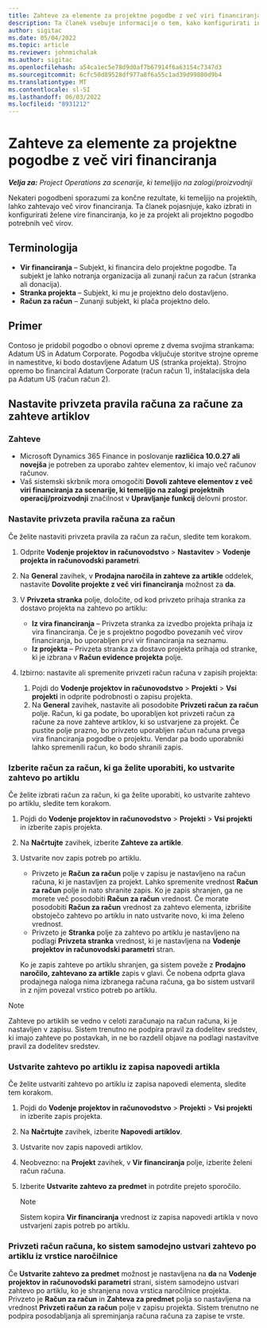 ```yaml
---
title: Zahteve za elemente za projektne pogodbe z več viri financiranja
description: Ta članek vsebuje informacije o tem, kako konfigurirati in uporabljati zahteve elementov z več viri financiranja.
author: sigitac
ms.date: 05/04/2022
ms.topic: article
ms.reviewer: johnmichalak
ms.author: sigitac
ms.openlocfilehash: a54ca1ec5e78d9d0af7b67914f6a63154c7347d3
ms.sourcegitcommit: 6cfc50d89528df977a8f6a55c1ad39d99800d9b4
ms.translationtype: MT
ms.contentlocale: sl-SI
ms.lasthandoff: 06/03/2022
ms.locfileid: "8931212"
---
```

# <a name="item-requirements-for-project-contracts-with-multiple-funding-sources"></a>Zahteve za elemente za projektne pogodbe z več viri financiranja

_**Velja za:** Project Operations za scenarije, ki temeljijo na zalogi/proizvodnji_

Nekateri pogodbeni sporazumi za končne rezultate, ki temeljijo na projektih, lahko zahtevajo več virov financiranja. Ta članek pojasnjuje, kako izbrati in konfigurirati želene vire financiranja, ko je za projekt ali projektno pogodbo potrebnih več virov.

## <a name="terminology"></a>Terminologija

- **Vir financiranja** – Subjekt, ki financira delo projektne pogodbe. Ta subjekt je lahko notranja organizacija ali zunanji račun za račun (stranka ali donacija).
- **Stranka projekta** – Subjekt, ki mu je projektno delo dostavljeno.
- **Račun za račun** – Zunanji subjekt, ki plača projektno delo.

## <a name="example"></a>Primer

Contoso je pridobil pogodbo o obnovi opreme z dvema svojima strankama: Adatum US in Adatum Corporate. Pogodba vključuje storitve strojne opreme in namestitve, ki bodo dostavljene Adatum US (stranka projekta). Strojno opremo bo financiral Adatum Corporate (račun račun 1), inštalacijska dela pa Adatum US (račun račun 2).

## <a name="set-up-invoice-account-defaulting-rules-for-item-requirements"></a>Nastavite privzeta pravila računa za račune za zahteve artiklov

### <a name="prerequisites"></a>Zahteve

- Microsoft Dynamics 365 Finance in poslovanje **različica 10.0.27 ali novejša** je potreben za uporabo zahtev elementov, ki imajo več računov računov.
- Vaš sistemski skrbnik mora omogočiti **Dovoli zahteve elementov z več viri financiranja za scenarije, ki temeljijo na zalogi projektnih operacij/proizvodnji** značilnost v **Upravljanje funkcij** delovni prostor.

### <a name="set-up-the-invoice-account-defaulting-rules"></a>Nastavite privzeta pravila računa za račun

Če želite nastaviti privzeta pravila za račun za račun, sledite tem korakom.

1. Odprite **Vodenje projektov in računovodstvo** \> **Nastavitev** \> **Vodenje projekta in računovodski parametri**.
1. Na **General** zavihek, v **Prodajna naročila in zahteve za artikle** oddelek, nastavite **Dovolite projekte z več viri financiranja** možnost za **da**.
1. V **Privzeta stranka** polje, določite, od kod privzeto prihaja stranka za dostavo projekta na zahtevo po artiklu:

    - **Iz vira financiranja** – Privzeta stranka za izvedbo projekta prihaja iz vira financiranja. Če je s projektno pogodbo povezanih več virov financiranja, bo uporabljen prvi vir financiranja na seznamu.
    - **Iz projekta** – Privzeta stranka za dostavo projekta prihaja od stranke, ki je izbrana v **Račun evidence projekta** polje.

1. Izbirno: nastavite ali spremenite privzeti račun računa v zapisih projekta:

    1. Pojdi do **Vodenje projektov in računovodstvo** \> **Projekti** \> **Vsi projekti** in odprite podrobnosti o zapisu projekta.
    2. Na **General** zavihek, nastavite ali posodobite **Privzeti račun za račun** polje. Račun, ki ga podate, bo uporabljen kot privzeti račun za račune za nove zahteve artiklov, ki so ustvarjene za projekt. Če pustite polje prazno, bo privzeto uporabljen račun računa prvega vira financiranja pogodbe o projektu. Vendar pa bodo uporabniki lahko spremenili račun, ko bodo shranili zapis.

### <a name="select-the-invoice-account-to-use-when-you-create-an-item-requirement"></a>Izberite račun za račun, ki ga želite uporabiti, ko ustvarite zahtevo po artiklu

Če želite izbrati račun za račun, ki ga želite uporabiti, ko ustvarite zahtevo po artiklu, sledite tem korakom.

1. Pojdi do **Vodenje projektov in računovodstvo** \> **Projekti** \> **Vsi projekti** in izberite zapis projekta.
1. Na **Načrtujte** zavihek, izberite **Zahteve za artikle**.
1. Ustvarite nov zapis potreb po artiklu.

    - Privzeto je **Račun za račun** polje v zapisu je nastavljeno na račun računa, ki je nastavljen za projekt. Lahko spremenite vrednost **Račun za račun** polje in nato shranite zapis. Ko je zapis shranjen, ga ne morete več posodobiti **Račun za račun** vrednost. Če morate posodobiti **Račun za račun** vrednost za zahtevo elementa, izbrišite obstoječo zahtevo po artiklu in nato ustvarite novo, ki ima želeno vrednost.
    - Privzeto je **Stranka** polje za zahtevo po artiklu je nastavljeno na podlagi **Privzeta stranka** vrednost, ki je nastavljena na **Vodenje projektov in računovodski parametri** stran.

    Ko je zapis zahteve po artiklu shranjen, ga sistem poveže z **Prodajno naročilo, zahtevano za artikle** zapis v glavi. Če nobena odprta glava prodajnega naloga nima izbranega računa računa, ga bo sistem ustvaril in z njim povezal vrstico potreb po artiklu.

> [!NOTE]
> Zahteve po artiklih se vedno v celoti zaračunajo na račun računa, ki je nastavljen v zapisu. Sistem trenutno ne podpira pravil za dodelitev sredstev, ki imajo zahteve po postavkah, in ne bo razdelil objave na podlagi nastavitve pravil za dodelitev sredstev.

### <a name="create-an-item-requirement-from-an-item-forecast-record"></a>Ustvarite zahtevo po artiklu iz zapisa napovedi artikla

Če želite ustvariti zahtevo po artiklu iz zapisa napovedi elementa, sledite tem korakom.

1. Pojdi do **Vodenje projektov in računovodstvo** \> **Projekti** \> **Vsi projekti** in izberite zapis projekta.
1. Na **Načrtujte** zavihek, izberite **Napovedi artiklov**.
1. Ustvarite nov zapis napovedi artiklov.
1. Neobvezno: na **Projekt** zavihek, v **Vir financiranja** polje, izberite želeni račun računa.
1. Izberite **Ustvarite zahtevo za predmet** in potrdite prejeto sporočilo.

    > [!NOTE]
    > Sistem kopira **Vir financiranja** vrednost iz zapisa napovedi artikla v novo ustvarjeni zapis potreb po artiklu.

### <a name="default-invoice-account-when-the-system-automatically-creates-an-item-requirement-from-a-purchase-order-line"></a>Privzeti račun računa, ko sistem samodejno ustvari zahtevo po artiklu iz vrstice naročilnice

Če **Ustvarite zahtevo za predmet** možnost je nastavljena na **da** na **Vodenje projektov in računovodski parametri** strani, sistem samodejno ustvari zahtevo po artiklu, ko je shranjena nova vrstica naročilnice projekta. Privzeto je **Račun za račun** in **Zahteva za predmet** polja so nastavljena na vrednost **Privzeti račun za račun** polje v zapisu projekta. Sistem trenutno ne podpira posodabljanja ali spreminjanja računa računa za zapise te vrste.
